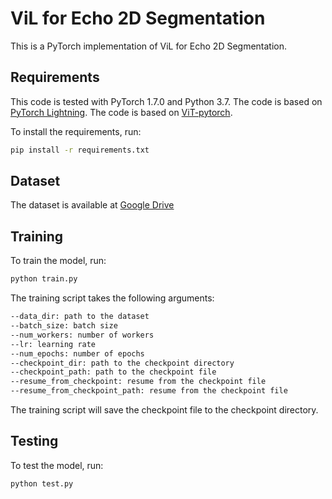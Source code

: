 # ViL for Echo 2D Segmentation

This is a PyTorch implementation of ViL for Echo 2D Segmentation.

## Requirements

This code is tested with PyTorch 1.7.0 and Python 3.7.
The code is based on [PyTorch Lightning](https://github.com/PyTorchLightning/pytorch-lightning).
The code is based on [ViT-pytorch](https://github.com/rwightman/pytorch-image-models/tree/master/timm/models/vision_transformer).

To install the requirements, run:
```bash
pip install -r requirements.txt
```
## Dataset
The dataset is available at [Google Drive](https://drive.google.com/drive/folders/1-1ZYzkzKJx0-KYzkzKJx0-KYzkzKJx0-KYzkzKJx0-KYzkzKJx0-KYzkzKJx0-KYzkzKJx0-KYzkzKJx0-KYzkzKJx0-KYz
)

## Training
To train the model, run:
```bash
python train.py
```
The training script takes the following arguments:
```bash
--data_dir: path to the dataset
--batch_size: batch size
--num_workers: number of workers
--lr: learning rate
--num_epochs: number of epochs
--checkpoint_dir: path to the checkpoint directory
--checkpoint_path: path to the checkpoint file
--resume_from_checkpoint: resume from the checkpoint file
--resume_from_checkpoint_path: resume from the checkpoint file
```
The training script will save the checkpoint file to the checkpoint directory.

## Testing
To test the model, run:
```bash
python test.py
```
